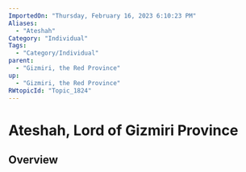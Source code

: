 ```yaml
---
ImportedOn: "Thursday, February 16, 2023 6:10:23 PM"
Aliases:
  - "Ateshah"
Category: "Individual"
Tags:
  - "Category/Individual"
parent:
  - "Gizmiri, the Red Province"
up:
  - "Gizmiri, the Red Province"
RWtopicId: "Topic_1824"
---
```

# Ateshah, Lord of Gizmiri Province
## Overview
